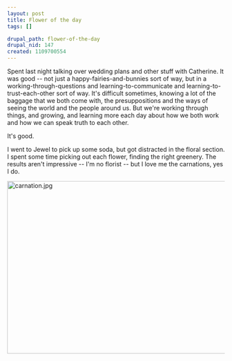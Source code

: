 ```yaml
--- 
layout: post
title: Flower of the day
tags: []

drupal_path: flower-of-the-day
drupal_nid: 147
created: 1109700554
---
```

Spent last night talking over wedding plans and other stuff with Catherine. It was good -- not just a happy-fairies-and-bunnies sort of way, but in a working-through-questions and learning-to-communicate and learning-to-trust-each-other sort of way. It's difficult sometimes, knowing a lot of the baggage that we both come with, the presuppositions and the ways of seeing the world and the people around us. But we're working through things, and growing, and learning more each day about how we both work and how we can speak truth to each other.

It's good.

I went to Jewel to pick up some soda, but got distracted in the floral section. I spent some time picking out each flower, finding the right greenery. The results aren't impressive -- I'm no florist -- but I love me the carnations, yes I do.

<img alt="carnation.jpg" src="http://jeff.viapositiva.net/archives/carnation.jpg" width="600" height="400" />

